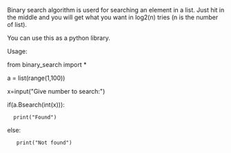 Binary search algorithm is userd for searching an element in a list. Just hit in the middle and you will get what you want in log2(n) tries (n is the number of list).




You can use this as a python library.

Usage:

  from binary_search import *
  
  a = list(range(1,100))

  x=input("Give number to search:")

  if(a.Bsearch(int(x))):
  
	  print("Found")
  
  else:

	   print("Not found")
